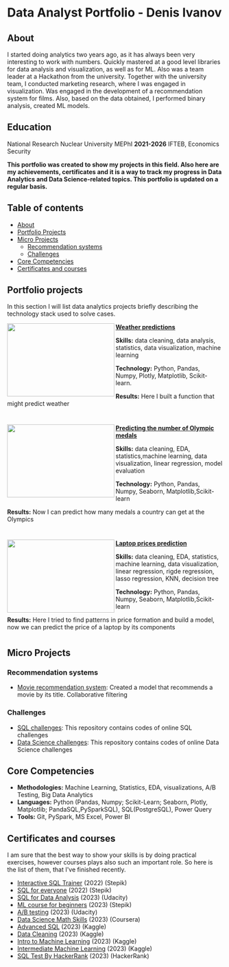 # Data Analyst Portfolio - Denis Ivanov

## About
I started doing analytics two years ago, as it has always been very interesting to work with numbers. Quickly mastered at a good level libraries for data analysis and visualization, as well as for ML. Also was a team leader at a Hackathon from the university. Together with the university team, I conducted marketing research, where I was engaged in visualization. Was engaged in the development of a recommendation system for films. Also, based on the data obtained, I performed binary analysis, created ML models.

## Education
National Research Nuclear University MEPhI **2021-2026**
IFTEB, Economics Security




**This portfolio was created to show my projects in this field. Also here are my achievements, certificates and it is a way to track my progress in Data Analytics and Data Science-related topics. This portfolio is updated on a regular basis.**


## Table of contents
- [About](#about)
- [Portfolio Projects](#portfolio-projects)
- [Micro Projects](#micro-projects)
	+ [Recommendation systems](#recommendation-systems)
	+ [Challenges](#challenges)	
- [Core Competencies](#core-competencies)
- [Certificates and courses](#certificates-and-courses)



## Portfolio projects
In this section I will list data analytics projects briefly describing the technology stack used to solve cases.

<img align="left" width="250" height="170" src="https://backpackerpanda.com/wp-content/uploads/2022/06/1551969983_42850.jpg"> **[Weather predictions](https://github.com/deNzik3/data_analytics_projects/blob/main/weather_predictions.ipynb)**

**Skills:** data cleaning, data analysis, statistics, data visualization, machine learning


**Technology:** Python, Pandas, Numpy, Plotly, Matplotlib, Scikit-learn.


**Results:** Here I built a function that might predict weather  



#


<img align="left" width="250" height="170" src="https://www.stirworld.com/images/see/215_Tokyo2020MedalDesign_1.jpg?37"> **[Predicting the number of Olympic medals](https://github.com/deNzik3/data_analytics_projects/blob/main/olympic_pred.ipynb)**

**Skills:** data cleaning, EDA, statistics,machine learning, data visualization, linear regression, model evaluation 


**Technology:** Python, Pandas, Numpy, Seaborn, Matplotlib,Scikit-learn


**Results:** Now I can predict how many medals a country can get at the Olympics


#

<img align="left" width="250" height="170" src="https://i.pinimg.com/originals/4d/9d/db/4d9ddb10038ca5ac58aaeae58dbc883b.jpg"> **[Laptop prices prediction](https://github.com/deNzik3/data_analytics_projects/blob/main/laptop_prediction.ipynb)**

**Skills:** data cleaning, EDA, statistics, machine learning, data visualization, linear regression, rigde regression, lasso regression, KNN, decision tree


**Technology:** Python, Pandas, Numpy, Seaborn, Matplotlib,Scikit-learn


**Results:** Here I tried to find patterns in price formation and build a model, now we can predict the price of a laptop by its components


#


## Micro Projects

### Recommendation systems
* [Movie recommendation system](https://github.com/deNzik3/data_analytics_projects/blob/main/movie_rec.ipynb): Created a model that recommends a movie by its title. Collaborative filtering


### Challenges
* [SQL challenges](https://github.com/deNzik3/SQL): This repository contains codes of online SQL challenges
* [Data Science challenges](https://github.com/deNzik3/Data-Science): This repository contains codes of online Data Science challenges





## Core Competencies
- **Methodologies:** Machine Learning, Statistics, EDA, visualizations, A/B Testing, Big Data Analytics
- **Languages:** Python (Pandas, Numpy; Scikit-Learn; Seaborn, Plotly, Matplotlib; PandaSQL,PySparkSQL), SQL(PostgreSQL), Power Query
- **Tools:** Git, PySpark, MS Excel, Power BI


















## Certificates and courses

I am sure that the best way to show your skills is by doing practical exercises, however courses plays also such an important role. So here is the list of them, that I've finished recently.

* [Interactive SQL Trainer](https://stepik.org/cert/1959546) (2022) (Stepik)
* [SQL for everyone](https://stepik.org/cert/1574139) (2022) (Stepik)
* [SQL for Data Analysis](https://disk.yandex.ru/i/AX2bJUKksYDbDg) (2023) (Udacity)
* [ML course for beginners](https://disk.yandex.ru/i/Sv_3XgOED6D1Ig) (2023) (Stepik)
* [A/B testing](https://learn.udacity.com/courses/ud257) (2023) (Udacity)
* [Data Science Math Skills](https://www.coursera.org/learn/datasciencemathskills?action=enroll&courseSlug=datasciencemathskills&showOnboardingModal=check#modules) (2023) (Coursera)
* [Advanced SQL](https://www.kaggle.com/learn/certification/denzik228/advanced-sql) (2023) (Kaggle)
* [Data Cleaning](https://www.kaggle.com/learn/certification/denzik228/data-cleaning) (2023) (Kaggle)
* [Intro to Machine Learning](https://www.kaggle.com/learn/intro-to-machine-learning) (2023) (Kaggle)
* [Intermediate Machine Learning](https://www.kaggle.com/learn/intermediate-machine-learning) (2023) (Kaggle)
* [SQL Test By HackerRank](https://www.hackerrank.com/certificates/af00dab731a6) (2023) (HackerRank)
